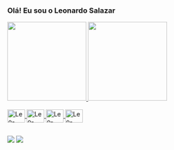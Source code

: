 ### Olá! Eu sou o Leonardo Salazar



<div>
  <a href="https://github.com/salazarleo">
  <img height="180em" src="https://github-readme-stats.vercel.app/api?username=salazarleo&show_icons=true&theme=dark&include_all_commits=true&count_private=true"/>
  <img height="180em" src="https://github-readme-stats.vercel.app/api/top-langs/?username=salazarleo&layout=compact&langs_count=16&theme=dark"/>
</div>

<div style="display: inline_block"><br>
  <img align="center" alt="Leo-html" height="30" width="40" src="https://cdn.jsdelivr.net/gh/devicons/devicon@latest/icons/java/java-original.svg" />
  <img align="center" alt="Leo-html" height="30" width="40" src="https://cdn.jsdelivr.net/gh/devicons/devicon/icons/javascript/javascript-original.svg">
  <img align="center" alt="Leo-html" height="30" width="40" src="https://cdn.jsdelivr.net/gh/devicons/devicon/icons/html5/html5-original.svg">
  <img align="center" alt="Leo-html" height="30" width="40" src="https://cdn.jsdelivr.net/gh/devicons/devicon/icons/css3/css3-original.svg">
      
</div>

##

<div>
  <a href="https://www.instagram.com/salazarleo_/"><img src="https://img.shields.io/badge/Instagram-E4405F?style=for-the-badge&logo=instagram&logoColor=white" target="_blank"></a>
  <a href="https://www.linkedin.com/in/leonardo-salazar-400039239/"><img src="https://img.shields.io/badge/LinkedIn-0077B5?style=for-the-badge&logo=linkedin&logoColor=white" target="_blank"></a>
</div>

